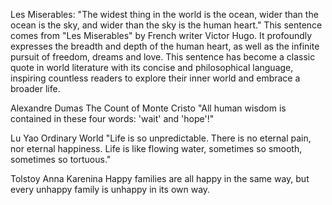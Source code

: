Les Miserables: "The widest thing in the world is the ocean, wider than the ocean is the sky, and wider than the sky is the human heart." This sentence comes from "Les Miserables" by French writer Victor Hugo. It profoundly expresses the breadth and depth of the human heart, as well as the infinite pursuit of freedom, dreams and love. This sentence has become a classic quote in world literature with its concise and philosophical language, inspiring countless readers to explore their inner world and embrace a broader life.

Alexandre Dumas
The Count of Monte Cristo
"All human wisdom is contained in these four words: 'wait' and 'hope'!"



Lu Yao
Ordinary World
"Life is so unpredictable. There is no eternal pain, nor eternal happiness. Life is like flowing water, sometimes so smooth, sometimes so tortuous."



Tolstoy
Anna Karenina
Happy families are all happy in the same way, but every unhappy family is unhappy in its own way.
